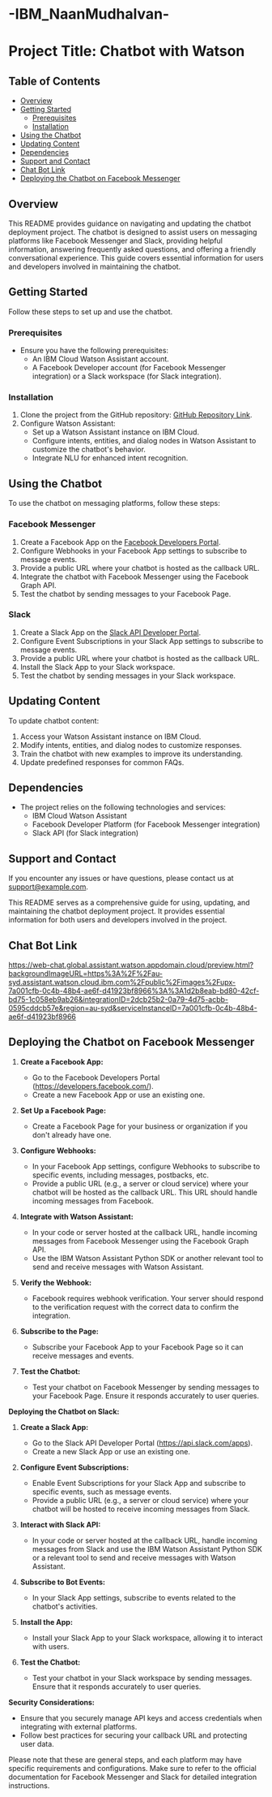 # -IBM_NaanMudhalvan-
# Project Title: Chatbot with Watson



## Table of Contents
- [Overview](#overview)
- [Getting Started](#getting-started)
  - [Prerequisites](#prerequisites)
  - [Installation](#installation)
- [Using the Chatbot](#using-the-chatbot)
- [Updating Content](#updating-content)
- [Dependencies](#dependencies)
- [Support and Contact](#support-and-contact)
- [Chat Bot Link](Chat-Bot-Link)
- [Deploying the Chatbot on Facebook Messenger](#Deploying-the-Chatbot-on-Facebook-Messenger:)

## Overview
This README provides guidance on navigating and updating the chatbot deployment project. The chatbot is designed to assist users on messaging platforms like Facebook Messenger and Slack, providing helpful information, answering frequently asked questions, and offering a friendly conversational experience. This guide covers essential information for users and developers involved in maintaining the chatbot.

## Getting Started
Follow these steps to set up and use the chatbot.

### Prerequisites
- Ensure you have the following prerequisites:
  - An IBM Cloud Watson Assistant account.
  - A Facebook Developer account (for Facebook Messenger integration) or a Slack workspace (for Slack integration).

### Installation
1. Clone the project from the GitHub repository: [GitHub Repository Link](#).
2. Configure Watson Assistant:
   - Set up a Watson Assistant instance on IBM Cloud.
   - Configure intents, entities, and dialog nodes in Watson Assistant to customize the chatbot's behavior.
   - Integrate NLU for enhanced intent recognition.

## Using the Chatbot
To use the chatbot on messaging platforms, follow these steps:

### Facebook Messenger
1. Create a Facebook App on the [Facebook Developers Portal](https://developers.facebook.com/).
2. Configure Webhooks in your Facebook App settings to subscribe to message events.
3. Provide a public URL where your chatbot is hosted as the callback URL.
4. Integrate the chatbot with Facebook Messenger using the Facebook Graph API.
5. Test the chatbot by sending messages to your Facebook Page.

### Slack
1. Create a Slack App on the [Slack API Developer Portal](https://api.slack.com/apps).
2. Configure Event Subscriptions in your Slack App settings to subscribe to message events.
3. Provide a public URL where your chatbot is hosted as the callback URL.
4. Install the Slack App to your Slack workspace.
5. Test the chatbot by sending messages in your Slack workspace.

## Updating Content
To update chatbot content:

1. Access your Watson Assistant instance on IBM Cloud.
2. Modify intents, entities, and dialog nodes to customize responses.
3. Train the chatbot with new examples to improve its understanding.
4. Update predefined responses for common FAQs.

## Dependencies
- The project relies on the following technologies and services:
  - IBM Cloud Watson Assistant
  - Facebook Developer Platform (for Facebook Messenger integration)
  - Slack API (for Slack integration)

## Support and Contact
If you encounter any issues or have questions, please contact us at [support@example.com](mailto:support@example.com).

This README serves as a comprehensive guide for using, updating, and maintaining the chatbot deployment project. It provides essential information for both users and developers involved in the project.

## Chat Bot Link 

https://web-chat.global.assistant.watson.appdomain.cloud/preview.html?backgroundImageURL=https%3A%2F%2Fau-syd.assistant.watson.cloud.ibm.com%2Fpublic%2Fimages%2Fupx-7a001cfb-0c4b-48b4-ae6f-d41923bf8966%3A%3A1d2b8eab-bd80-42cf-bd75-1c058eb9ab26&integrationID=2dcb25b2-0a79-4d75-acbb-0595cddcb57e&region=au-syd&serviceInstanceID=7a001cfb-0c4b-48b4-ae6f-d41923bf8966 


## Deploying the Chatbot on Facebook Messenger

1. **Create a Facebook App:**
   - Go to the Facebook Developers Portal (https://developers.facebook.com/).
   - Create a new Facebook App or use an existing one.

2. **Set Up a Facebook Page:**
   - Create a Facebook Page for your business or organization if you don't already have one.

3. **Configure Webhooks:**
   - In your Facebook App settings, configure Webhooks to subscribe to specific events, including messages, postbacks, etc.
   - Provide a public URL (e.g., a server or cloud service) where your chatbot will be hosted as the callback URL. This URL should handle incoming messages from Facebook.

4. **Integrate with Watson Assistant:**
   - In your code or server hosted at the callback URL, handle incoming messages from Facebook Messenger using the Facebook Graph API.
   - Use the IBM Watson Assistant Python SDK or another relevant tool to send and receive messages with Watson Assistant.

5. **Verify the Webhook:**
   - Facebook requires webhook verification. Your server should respond to the verification request with the correct data to confirm the integration.

6. **Subscribe to the Page:**
   - Subscribe your Facebook App to your Facebook Page so it can receive messages and events.

7. **Test the Chatbot:**
   - Test your chatbot on Facebook Messenger by sending messages to your Facebook Page. Ensure it responds accurately to user queries.

**Deploying the Chatbot on Slack:**

1. **Create a Slack App:**
   - Go to the Slack API Developer Portal (https://api.slack.com/apps).
   - Create a new Slack App or use an existing one.

2. **Configure Event Subscriptions:**
   - Enable Event Subscriptions for your Slack App and subscribe to specific events, such as message events.
   - Provide a public URL (e.g., a server or cloud service) where your chatbot will be hosted to receive incoming messages from Slack.

3. **Interact with Slack API:**
   - In your code or server hosted at the callback URL, handle incoming messages from Slack and use the IBM Watson Assistant Python SDK or a relevant tool to send and receive messages with Watson Assistant.

4. **Subscribe to Bot Events:**
   - In your Slack App settings, subscribe to events related to the chatbot's activities.

5. **Install the App:**
   - Install your Slack App to your Slack workspace, allowing it to interact with users.

6. **Test the Chatbot:**
   - Test your chatbot in your Slack workspace by sending messages. Ensure that it responds accurately to user queries.

**Security Considerations:**
- Ensure that you securely manage API keys and access credentials when integrating with external platforms.
- Follow best practices for securing your callback URL and protecting user data.

Please note that these are general steps, and each platform may have specific requirements and configurations. Make sure to refer to the official documentation for Facebook Messenger and Slack for detailed integration instructions.
